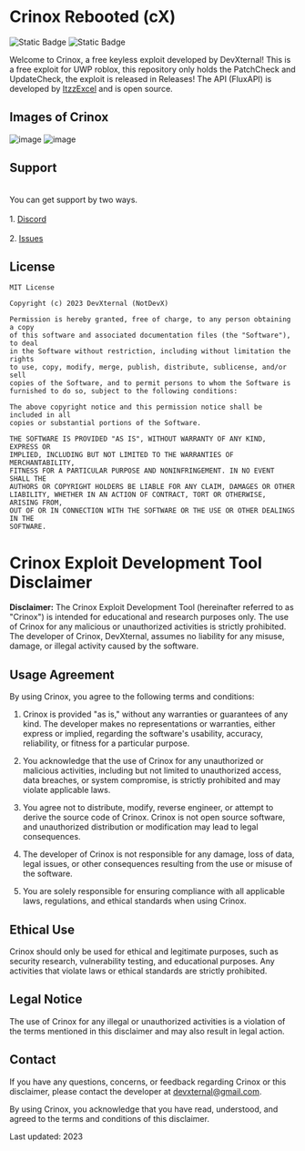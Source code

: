 # Crinox Rebooted (cX)
![Static Badge](https://img.shields.io/badge/Version%202.6-blue)
![Static Badge](https://img.shields.io/badge/Status-Patched-red)

Welcome to Crinox, a free keyless exploit developed by DevXternal! This is a free exploit for UWP roblox, this repository only holds the PatchCheck and UpdateCheck, the exploit is released in Releases! The API (FluxAPI) is developed by <a href="https://github.com/ItzzExcel">ItzzExcel</a> and is open source.

## Images of Crinox

![image](https://github.com/NotDevX/Crinox/assets/141998343/81694e8a-3ed1-47f2-94c9-73057af626e6)
![image](https://github.com/NotDevX/Crinox/assets/141998343/b6cf9dd3-bc83-436c-bd27-04bcf8af3e98)

## Support

<br>You can get support by two ways.</br>
<br>1. <a href="https://discord.gg/kg5aSUyebE">Discord</a></br>
<br>2. <a href="https://github.com/NotDevX/Crinox/issues">Issues</a></br>

## License

```
MIT License

Copyright (c) 2023 DevXternal (NotDevX)

Permission is hereby granted, free of charge, to any person obtaining a copy
of this software and associated documentation files (the "Software"), to deal
in the Software without restriction, including without limitation the rights
to use, copy, modify, merge, publish, distribute, sublicense, and/or sell
copies of the Software, and to permit persons to whom the Software is
furnished to do so, subject to the following conditions:

The above copyright notice and this permission notice shall be included in all
copies or substantial portions of the Software.

THE SOFTWARE IS PROVIDED "AS IS", WITHOUT WARRANTY OF ANY KIND, EXPRESS OR
IMPLIED, INCLUDING BUT NOT LIMITED TO THE WARRANTIES OF MERCHANTABILITY,
FITNESS FOR A PARTICULAR PURPOSE AND NONINFRINGEMENT. IN NO EVENT SHALL THE
AUTHORS OR COPYRIGHT HOLDERS BE LIABLE FOR ANY CLAIM, DAMAGES OR OTHER
LIABILITY, WHETHER IN AN ACTION OF CONTRACT, TORT OR OTHERWISE, ARISING FROM,
OUT OF OR IN CONNECTION WITH THE SOFTWARE OR THE USE OR OTHER DEALINGS IN THE
SOFTWARE.
```

# Crinox Exploit Development Tool Disclaimer

**Disclaimer:** The Crinox Exploit Development Tool (hereinafter referred to as "Crinox") is intended for educational and research purposes only. The use of Crinox for any malicious or unauthorized activities is strictly prohibited. The developer of Crinox, DevXternal, assumes no liability for any misuse, damage, or illegal activity caused by the software.

## Usage Agreement

By using Crinox, you agree to the following terms and conditions:

1. Crinox is provided "as is," without any warranties or guarantees of any kind. The developer makes no representations or warranties, either express or implied, regarding the software's usability, accuracy, reliability, or fitness for a particular purpose.

2. You acknowledge that the use of Crinox for any unauthorized or malicious activities, including but not limited to unauthorized access, data breaches, or system compromise, is strictly prohibited and may violate applicable laws.

3. You agree not to distribute, modify, reverse engineer, or attempt to derive the source code of Crinox. Crinox is not open source software, and unauthorized distribution or modification may lead to legal consequences.

4. The developer of Crinox is not responsible for any damage, loss of data, legal issues, or other consequences resulting from the use or misuse of the software.

5. You are solely responsible for ensuring compliance with all applicable laws, regulations, and ethical standards when using Crinox.

## Ethical Use

Crinox should only be used for ethical and legitimate purposes, such as security research, vulnerability testing, and educational purposes. Any activities that violate laws or ethical standards are strictly prohibited.

## Legal Notice

The use of Crinox for any illegal or unauthorized activities is a violation of the terms mentioned in this disclaimer and may also result in legal action.

## Contact

If you have any questions, concerns, or feedback regarding Crinox or this disclaimer, please contact the developer at [devxternal@gmail.com](mailto:devxternal@gmail.com).

By using Crinox, you acknowledge that you have read, understood, and agreed to the terms and conditions of this disclaimer.

Last updated: 2023
